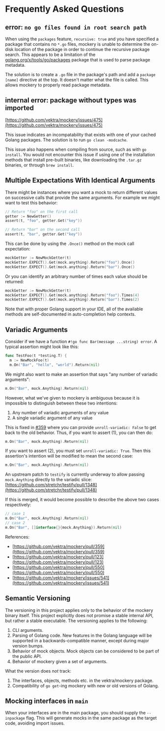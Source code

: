 Frequently Asked Questions
===========================

error: `no go files found in root search path`
---------------------------------------------

When using the `packages` feature, `recursive: true` and you have specified a package that contains no `*.go` files, mockery is unable to determine the on-disk location of the package in order to continue the recursive package search. This appears to be a limitation of the [golang.org/x/tools/go/packages](https://pkg.go.dev/golang.org/x/tools/go/packages) package that is used to parse package metadata.

The solution is to create a `.go` file in the package's path and add a `package [name]` directive at the top. It doesn't matter what the file is called. This allows mockery to properly read package metadata.

internal error: package without types was imported
---------------------------------------------------

[https://github.com/vektra/mockery/issues/475](https://github.com/vektra/mockery/issues/475)

This issue indicates an incompatability that exists with one of your cached Golang packages. The solution is to run `go clean -modcache`.

This issue also happens when compiling from source, such as with `go install`. You would not encounter this issue if using one of the installation methods that install pre-built binaries, like downloading the `.tar.gz` binaries, or through `brew install`.

Multiple Expectations With Identical Arguments
-----------------------------------------------

There might be instances where you want a mock to return different values on successive calls that provide the same arguments. For example we might want to test this behavior:

```go
// Return "foo" on the first call
getter := NewGetter()
assert(t, "foo", getter.Get("key"))

// Return "bar" on the second call
assert(t, "bar", getter.Get("key"))
```

This can be done by using the `.Once()`  method on the mock call expectation:

```go
mockGetter := NewMockGetter(t)
mockGetter.EXPECT().Get(mock.anything).Return("foo").Once()
mockGetter.EXPECT().Get(mock.anything).Return("bar").Once()
```

Or you can identify an arbitrary number of times each value should be returned:

```go
mockGetter := NewMockGetter(t)
mockGetter.EXPECT().Get(mock.anything).Return("foo").Times(4)
mockGetter.EXPECT().Get(mock.anything).Return("bar").Times(2)
```

Note that with proper Golang support in your IDE, all of the available methods are self-documented in auto-completion help contexts.

Variadic Arguments
------------------

Consider if we have a function `#!go func Bar(message ...string) error`. A typical assertion might look like this:

```go
func TestFoo(t *testing.T) {
  m := NewMockFoo(t)
  m.On("Bar", "hello", "world").Return(nil)
```

We might also want to make an assertion that says "any number of variadic arguments":

```go
m.On("Bar", mock.Anything).Return(nil)
```

However, what we've given to mockery is ambiguous because it is impossible to distinguish between these two intentions:

1. Any number of variadic arguments of any value
2. A single variadic argument of any value

This is fixed in [#359](https://github.com/vektra/mockery/pull/359) where you can provide `unroll-variadic: False` to get back to the old behavior. Thus, if you want to assert (1), you can then do:

```go
m.On("Bar", mock.Anything).Return(nil)
```

If you want to assert (2), you must set `unroll-variadic: True`. Then this assertion's intention will be modified to mean the second case:

```go
m.On("Bar", mock.Anything).Return(nil)
```

An upstream patch to `testify` is currently underway to allow passing `mock.Anything` directly to the variadic slice: [https://github.com/stretchr/testify/pull/1348](https://github.com/stretchr/testify/pull/1348)

If this is merged, it would become possible to describe the above two cases respectively:

```go
// case 1
m.On("Bar", mock.Anything).Return(nil)
// case 2
m.On("Bar", []interface{}{mock.Anything}).Return(nil)
```

References:

- [https://github.com/vektra/mockery/pull/359](https://github.com/vektra/mockery/pull/359)
- [https://github.com/vektra/mockery/pull/123](https://github.com/vektra/mockery/pull/123)
- [https://github.com/vektra/mockery/pull/550](https://github.com/vektra/mockery/pull/550)
- [https://github.com/vektra/mockery/issues/541](https://github.com/vektra/mockery/issues/541)

Semantic Versioning
-------------------

The versioning in this project applies only to the behavior of the mockery binary itself. This project explicitly does not promise a stable internal API, but rather a stable executable. The versioning applies to the following:

1. CLI arguments.
2. Parsing of Golang code. New features in the Golang language will be supported in a backwards-compatible manner, except during major version bumps.
3. Behavior of mock objects. Mock objects can be considered to be part of the public API.
4. Behavior of mockery given a set of arguments.

What the version does _not_ track:

1. The interfaces, objects, methods etc. in the vektra/mockery package.
2. Compatibility of `go get`-ing mockery with new or old versions of Golang.

Mocking interfaces in `main`
----------------------------

When your interfaces are in the main package, you should supply the `--inpackage` flag.
This will generate mocks in the same package as the target code, avoiding import issues.

